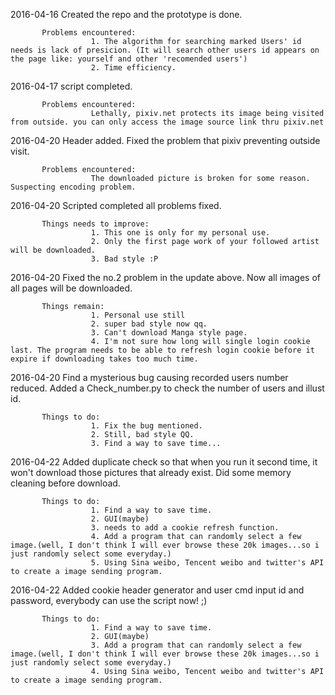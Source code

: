2016-04-16 Created the repo and the prototype is done.

           Problems encountered:
                      1. The algorithm for searching marked Users' id needs is lack of presicion. (It will search other users id appears on the page like: yourself and other 'recomended users')
                      2. Time efficiency.

2016-04-17 script completed.

           Problems encountered:
                      Lethally, pixiv.net protects its image being visited from outside. you can only access the image source link thru pixiv.net

2016-04-20 Header added. Fixed the problem that pixiv preventing outside visit.

           Problems encountered:
                      The downloaded picture is broken for some reason. Suspecting encoding problem.

2016-04-20 Scripted completed all problems fixed.

           Things needs to improve:
                      1. This one is only for my personal use.
                      2. Only the first page work of your followed artist will be downloaded.
                      3. Bad style :P


2016-04-20 Fixed the no.2 problem in the update above. Now all images of all pages will be downloaded.

           Things remain:
                      1. Personal use still
                      2. super bad style now qq.
                      3. Can't download Manga style page.
                      4. I'm not sure how long will single login cookie last. The program needs to be able to refresh login cookie before it expire if downloading takes too much time.

2016-04-20 Find a mysterious bug causing recorded users number reduced.
           Added a Check_number.py to check the number of users and illust id.

           Things to do:
                      1. Fix the bug mentioned.
                      2. Still, bad style QQ.
                      3. Find a way to save time...

2016-04-22 Added duplicate check so that when you run it second time, it won't download those pictures that already exist.
           Did some memory cleaning before download.

           Things to do:
                      1. Find a way to save time.
                      2. GUI(maybe)
                      3. needs to add a cookie refresh function.
                      4. Add a program that can randomly select a few image.(well, I don't think I will ever browse these 20k images...so i just randomly select some everyday.)
                      5. Using Sina weibo, Tencent weibo and twitter's API to create a image sending program.

2016-04-22 Added cookie header generator and user cmd input id and password, everybody can use the script now! ;)

           Things to do:
                      1. Find a way to save time.
                      2. GUI(maybe)
                      3. Add a program that can randomly select a few image.(well, I don't think I will ever browse these 20k images...so i just randomly select some everyday.)
                      4. Using Sina weibo, Tencent weibo and twitter's API to create a image sending program.
